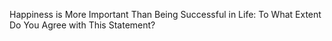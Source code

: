 Happiness is More Important Than Being Successful in Life: To What Extent Do You Agree with This Statement?
